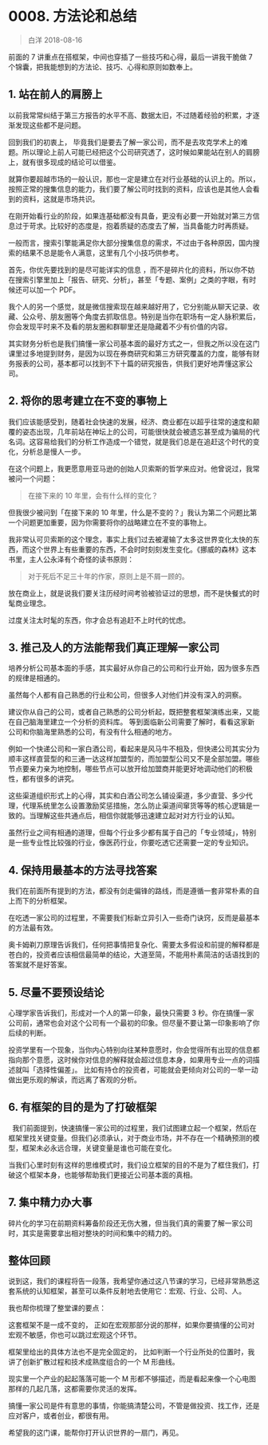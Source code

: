 # 0008. 方法论和总结
> 白洋
2018-08-16

前面的 7 讲重点在搭框架，中间也穿插了一些技巧和心得，最后一讲我干脆做 7 个锦囊，把我能想到的方法论、技巧、心得和原则如数奉上。

## 1. 站在前人的肩膀上

以前我常常纠结于第三方报告的水平不高、数据太旧，不过随着经验的积累，才逐渐发现这些都不是问题。

回到我们的初衷上， 毕竟我们是要去了解一家公司，而不是去攻克学术上的难题。所以理论上前人可能已经把这个公司研究透了，这时候如果能站在别人的肩膀上，就有很多现成的结论可以借鉴。

就算你要超越市场的一般认识，那也一定是建立在对行业基础的认识上的。所以，按照正常的搜集信息的能力，我们要了解公司时找到的资料，应该也是其他人会看到的资料，这就是市场共识。

在刚开始看行业的阶段，如果连基础都没有具备，更没有必要一开始就对第三方信息过于苛求。比较好的态度是，抱着质疑的态度去了解，当具备能力时再质疑。

一般而言，搜索引擎能满足你大部分搜集信息的需求，不过由于各种原因，国内搜索的结果不总是能令人满意，这里有几个小技巧供参考。

首先，你优先要找到的是尽可能详实的信息 ，而不是碎片化的资料，所以你不妨在搜索引擎里加上「报告、研究、分析」，甚至「专题、案例」之类的字眼，有时候还可以加一个 PDF。

我个人的另一个感觉，就是微信搜索现在越来越好用了，它分别能从聊天记录、收藏、公众号、朋友圈等个角度去抓取信息。特别是当你在职场有一定人脉积累后，你会发现平时来不及看的朋友圈和群聊里还是隐藏着不少有价值的内容。 

其实财务分析也是我们搞懂一家公司基本面的最好方式之一，但我之所以没在这门课里过多地提到财务，是因为以现在券商研究和第三方研究覆盖的力度，能够有财务报表的公司，基本都可以找到不下十篇的研究报告，供我们更好地弄懂这家公司。

## 2. 将你的思考建立在不变的事物上

我们应该能感受到，随着社会快速的发展，经济、商业都在以超乎往常的速度和颠覆的姿态出现，几年前站在神坛上的公司，可能很快就会被遗忘甚至成为骗局的代名词。这容易给我们的分析工作造成一个错觉，就是我们总是在追赶这个时代的变化，分析总是慢人一步。

在这个问题上，我更愿意用亚马逊的创始人贝索斯的哲学来应对。他曾说过，我常被问一个问题：

> 在接下来的 10 年里，会有什么样的变化？

但我很少被问到「在接下来的 10 年里，什么是不变的？」我认为第二个问题比第一个问题更加重要，因为你需要将你的战略建立在不变的事物上。

我非常认可贝索斯的这个理念，事实上我们过去被灌输了太多这世界变化太快的东西，而这个世界上有些重要的东西，不会时时刻刻发生变化。《挪威的森林》这本书里，主人公永泽有个奇怪的读书原则：

> 对于死后不足三十年的作家，原则上是不屑一顾的。

放在商业上，就是说我们要关注历经时间考验被验证过的思想，而不是快餐式的时髦商业理念。

过度关注太时髦的东西，你才会总有追赶不上时代的忧虑。 

## 3. 推己及人的方法能帮我们真正理解一家公司

培养分析公司基本面的手感，其实最好从你自己的公司和行业开始，因为很多东西的规律是相通的。

虽然每个人都有自己熟悉的行业和公司，但很多人对他们并没有深入的洞察。

建议你从自己的公司，或者自己熟悉的公司分析起，既把整套框架演练出来，又能在自己脑海里建立一个分析的资料库。 等到面临新公司需要了解时，看看这家新公司和你脑海里熟悉的公司，有没有什么相通的地方。

例如一个快递公司和一家白酒公司，看起来是风马牛不相及，但快递公司其实分为顺丰这样直营型的和三通一达这样加盟型的，而加盟型公司又不是全部加盟。哪些节点要亲力亲为地控制，哪些节点可以放开给加盟商并能更好地调动他们的积极性，都有很多的讲究。

这些渠道组织形式上的心得，其实和白酒公司怎么铺设渠道，多少直营、多少代理，代理系统里怎么设置激励奖惩措施，怎么防止渠道间窜货等等的核心逻辑是一致的。当理解这些共通点后，相信你就能够迅速建立起对对方行业的认知。

虽然行业之间有相通的道理，但每个行业多少都有属于自己的「专业领域」，特别是一些专业性比较强的行业，像医药行业，你要吃透它还需要一定的专业知识。 

## 4. 保持用最基本的方法寻找答案

我们在前面所有提到的方法，都没有剑走偏锋的路线，而是遵循一套非常朴素的自上而下的分析框架。

在吃透一家公司的过程里，不需要我们标新立异引入一些奇门诀窍，反而是最基本的方法最有效。

奥卡姆剃刀原理告诉我们，任何把事情把复杂化、需要太多假设和前提的解释都是苍白的，投资者应该相信最简单的结论，大道至简，不能用朴素简洁的话语找到的答案就不是好答案。

## 5. 尽量不要预设结论

心理学家告诉我们，形成对一个人的第一印象，最快只需要 3 秒。你在搞懂一家公司前，通常也会对这个公司有一个最初的印象。但尽量不要让第一印象影响了你后续的判断。

投资学里有一个现象，当你内心特别向往某种意愿时，你会觉得所有出现的信息都指向那个意愿，这时候你对信息的解释就会超过信息本身，如果用专业一点的词描述就叫「选择性偏差」。 比如有持仓的投资者，可能就会更倾向对公司的一举一动做出更乐观的解读，而远离了客观的分析。

## 6. 有框架的目的是为了打破框架
 
我们前面提到，快速搞懂一家公司的过程里，我们试图建立起一个框架，然后在框架里找关键变量。但我们必须承认，对于商业市场，并不存在一个精确预测的模型，框架未必永远合理，关键变量是谁也可能在变化。

当我们心里时刻有这样的思维模式时，我们设立框架的目的不是为了框住我们，打破这个框架本身，也能够帮助我们更接近公司基本面的真相。

## 7. 集中精力办大事

碎片化的学习在前期资料筹备阶段还无伤大雅，但当我们真的需要了解一家公司时，其实是需要拿出相对整块的时间和集中的精力的。

## 整体回顾

说到这，我们的课程将告一段落，我希望你通过这八节课的学习，已经非常熟悉这套系统的认知框架，甚至可以条件反射地去使用它：宏观、行业、公司、人。

我也帮你梳理了整堂课的要点：

这套框架不是一成不变的， 正如在宏观那部分说的那样，如果你要搞懂的公司对宏观不敏感，你也可以跳过宏观这个环节。

框架里给出的具体方法也不是完全固定的， 比如判断一个行业所处的位置时，我讲了创新扩散过程和技术成熟度组合的一个 M 形曲线。

现实里一个产业的起起落落可能一个 M 形都不够描述，而是看起来像一个心电图那样的几起几落，这都需要你灵活的发挥。

搞懂一家公司是件有意思的事情，你能搞清楚公司，不管是做投资、找工作，还是应对客户，或者创业，都很有用。

希望我的这门课，能帮你打开认识世界的一扇门，再见。






